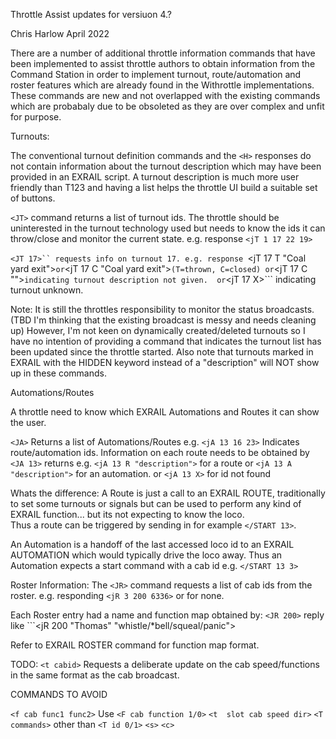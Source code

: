 Throttle Assist updates for versiuon 4.?

Chris Harlow April 2022

There are a number of additional throttle information commands that have been implemented to assist throttle authors to obtain information from the Command Station in order to implement turnout, route/automation and roster features which are already found in the Withrottle implementations. 
These commands are new and not overlapped with the existing commands which are probabaly due to be obsoleted as they are over complex and unfit for purpose. 

Turnouts:

The conventional turnout definition commands and the ```<H>``` responses do not contain information about the turnout description which may have been provided in an EXRAIL script. A turnout description is much more user friendly than T123 and having a list helps the throttle UI build a suitable set of buttons.

```<JT>``` command returns a list of turnout ids. The throttle should be uninterested in the turnout technology used but needs to know the ids it can throw/close and monitor the current state. 
e.g.  response ```<jT 1 17 22 19>``` 

```<JT 17>`` requests info on turnout 17.
e.g. response ```<jT 17 T "Coal yard exit">``` or ```<jT 17 C "Coal yard exit">```
(T=thrown, C=closed)
or ```<jT 17 C "">``` indicating turnout description not given. 
or ```<jT 17 X>``` indicating turnout unknown. 

Note: It is still the throttles responsibility to monitor the status broadcasts.
 (TBD I'm thinking that the existing broadcast is messy and needs cleaning up)
 However, I'm not keen on dynamically created/deleted turnouts so I have no intention of providing a command that indicates the turnout list has been updated since the throttle started. 
 Also note that turnouts marked in EXRAIL with the HIDDEN keyword instead of a "description" will NOT show up in these commands. 


 Automations/Routes

 A throttle need to know which EXRAIL Automations and Routes it can show the user.

 ```<JA>``` Returns a list of Automations/Routes
 e.g. ```<jA 13 16 23>```
 Indicates route/automation ids.
 Information on each route needs to be obtained by 
 ```<JA 13>``` 
 returns e.g. ```<jA 13 R "description">``` for a route
 or  ```<jA 13 A "description">``` for an automation. 
 or ```<jA 13 X>``` for id not found

 Whats the difference: 
   A Route is just a call to an EXRAIL ROUTE, traditionally to set some turnouts or signals but can be used to perform any kind of EXRAIL function... but its not expecting to know the loco.  
   Thus a route can be triggered by sending in for example ```</START 13>```. 
 
   An Automation is a handoff of the last accessed loco id to an EXRAIL AUTOMATION which would typically drive the loco away.
   Thus an Automation expects a start command with a cab id
   e.g. ```</START 13 3>```


   Roster Information:
   The ```<JR>``` command requests a list of cab ids from the roster.
   e.g. responding ```<jR 3 200 6336>```
   or <jR> for none. 

   Each Roster entry had a name and function map obtained by:
   ```<JR 200>```  reply like ```<jR 200 "Thomas" "whistle/*bell/squeal/panic">
   
   Refer to EXRAIL ROSTER command for function map format.


   TODO:
  ```<t cabid>```  Requests a deliberate update on the cab speed/functions in the same format as the cab broadcast.

  COMMANDS TO AVOID

  ```<f cab func1 func2>```     Use ```<F cab function 1/0>```
  ```<t  slot cab speed dir>``` 
  ```<T commands>``` other than ```<T id 0/1>```
  ```<s>```
  ```<c>```
  


